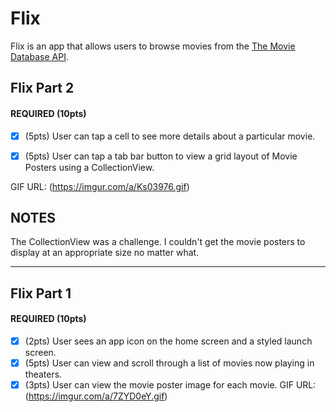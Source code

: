 # Flix

Flix is an app that allows users to browse movies from the [The Movie Database API](http://docs.themoviedb.apiary.io/#).
## Flix Part 2

#### REQUIRED (10pts)
- [x] (5pts) User can tap a cell to see more details about a particular movie.
- [x] (5pts) User can tap a tab bar button to view a grid layout of Movie Posters using a CollectionView.


GIF URL: (https://imgur.com/a/Ks03976.gif)

## NOTES
The CollectionView was a challenge. I couldn't get the movie posters to display at an appropriate size no matter what.

---

## Flix Part 1

#### REQUIRED (10pts)
- [x] (2pts) User sees an app icon on the home screen and a styled launch screen.
- [x] (5pts) User can view and scroll through a list of movies now playing in theaters.
- [x] (3pts) User can view the movie poster image for each movie.
GIF URL: (https://imgur.com/a/7ZYD0eY.gif)
